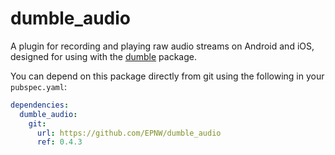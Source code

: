 # dumble_audio

A plugin for recording and playing raw audio streams on Android and iOS, designed for using with the [dumble](https://pub.dev/packages/dumble) package.

You can depend on this package directly from git using the following in your `pubspec.yaml`:
```yaml
dependencies:
  dumble_audio:
    git:
      url: https://github.com/EPNW/dumble_audio
      ref: 0.4.3
```